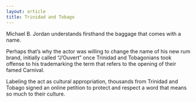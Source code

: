```yaml
---
layout: article
title: Trinidad and Tobago
---
```


Michael B. Jordan understands firsthand the baggage that comes with a name.

Perhaps that’s why the actor was willing to change the name of his new rum brand, initially called “J’Ouvert” once Trinidad and Tobagonians took offense to his trademarking the term that refers to the opening of their famed Carnival.

Labeling the act as cultural appropriation, thousands from Trinidad and Tobago signed an online petition to protect and respect a word that means so much to their culture.
